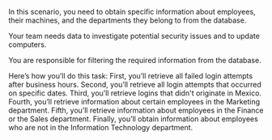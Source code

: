 In this scenario, you need to obtain specific information about employees, their machines, and the departments they belong to from the database.

Your team needs data to investigate potential security issues and to update computers.

You are responsible for filtering the required information from the database.

Here’s how you’ll do this task: First, you’ll retrieve all failed login attempts after business hours. Second, you’ll retrieve all login attempts that occurred on specific dates. Third, you’ll retrieve logins that didn't originate in Mexico. Fourth, you’ll retrieve information about certain employees in the Marketing department. Fifth, you’ll retrieve information about employees in the Finance or the Sales department. Finally, you’ll obtain information about employees who are not in the Information Technology department.
